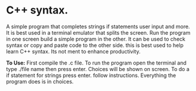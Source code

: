 # C++ syntax.
A simple program that completes strings if statements user input and more.
It is best used in a terminal emulator that splits the screen.
Run the program in one screen build a simple program in the other.
It can be used to check syntax or copy and paste code to the other side.
this is best used to help learn C++ syntax. Its not  ment to enhance
productivity.


**To Use:**
First compile the .c file. To run the program open the terminal
and type ./file name  then press enter. Choices will be shown on screen.
To do a if statement for strings press enter. follow instructions.
Everything the program does is in choices.
